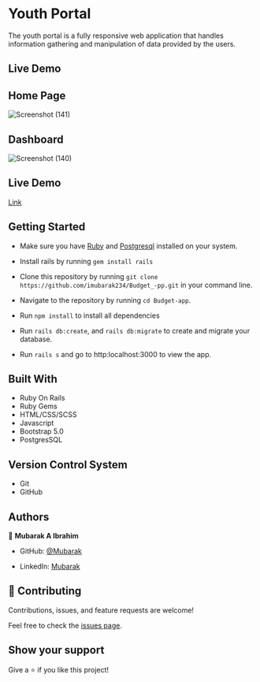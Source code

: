 # Youth Portal

The youth portal is a fully responsive web application that handles information gathering and manipulation of data provided by the users.

## Live Demo 

## Home Page
![Screenshot (141)](https://user-images.githubusercontent.com/71400898/179559632-f1547594-5cfd-4352-b967-7283050b0cdc.png)

## Dashboard 
![Screenshot (140)](https://user-images.githubusercontent.com/71400898/179559681-ddec60ce-55db-4349-81ae-379ed20982ec.png)

## Live Demo
[Link](https://aqueous-island-88409.herokuapp.com/)

## Getting Started

- Make sure you have [Ruby](https://www.ruby-lang.org/en/documentation/installation/) and [Postgresql](https://www.postgresql.org/download/) installed on your system.

- Install rails by running `gem install rails`

- Clone this repository by running `git clone https://github.com/imubarak234/Budget_-pp.git` in your command line.

- Navigate to the repository by running `cd Budget-app`.

- Run `npm install` to install all dependencies

- Run `rails db:create`, and `rails db:migrate` to create and migrate your database.

- Run `rails s` and go to http:localhost:3000 to view the app.

## Built With

- Ruby On Rails
- Ruby Gems
- HTML/CSS/SCSS
- Javascript
- Bootstrap 5.0
- PostgresSQL

## Version Control System

- Git
- GitHub

## Authors

👤 **Mubarak A Ibrahim**

- GitHub: [@Mubarak](https://github.com/imubarak234)

- LinkedIn: [Mubarak](https://www.linkedin.com/in/mubarak-ibrahim-1540a5208/)


## 🤝 Contributing

Contributions, issues, and feature requests are welcome!

Feel free to check the [issues page](https://github.com/imubarak234/youth-portal-2.0/issues).

## Show your support

Give a ⭐️ if you like this project!
